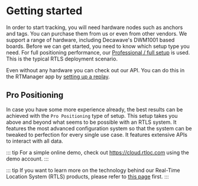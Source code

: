 
# Getting started
In order to start tracking, you will need hardware nodes such as anchors and tags. You can purchase them from us or even from other vendors. We support a range of hardware, including Decawave's DWM1001 based boards.
Before we can get started, you need to know which setup type you need. For full positioning performance, our [Professional / full setup](/positioning/pro_positioning_getting_started.html) is used. This is the typical RTLS deployment scenario.

Even without any hardware you can check out our API. You can do this in the RTManager app by [setting up a replay](/positioning/trying_demo_replays.html).


<!-- ### Basic Positioning
If you are new to RTLS, we advise you to start with our `Basic Positioning` solution. It will allow you to set up a system in no-time. You can configure the system and read out the data in a web browser via a BLE connection.
::: warning
If you bought the starter kit, you can jump immediately to the dedicated [getting started](/getstarted/basic_positioning_getting_started.html#getting-started) section
:::

::: tip
Note that all hardware can be reused if you later decide to upgrade to a [Pro Positioning](/getstarted/pro_positioning_getting_started.html) setup.
:::  -->

## Pro Positioning
In case you have some more experience already, the best results can be achieved with the `Pro Positioning` type of setup. This setup takes you above and beyond what seems to be possible with an RTLS system. It features the most advanced configuration system so that the system can be tweaked to perfection for every single use case. It features extensive APIs to interact with all data. 

::: tip
  For a simple online demo, check out <a href="https://cloud.rtloc.com">https://cloud.rtloc.com</a> using the demo account.
:::

::: tip
If you want to learn more on the technology behind our Real-Time Location System (RTLS) products, please refer to [this page](https://rtloc.com/technology) first.
:::
